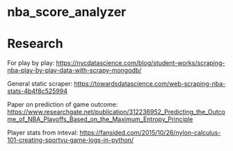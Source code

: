 # nba_score_analyzer

# Research
For play by play: 
https://nycdatascience.com/blog/student-works/scraping-nba-play-by-play-data-with-scrapy-mongodb/ 

 

General static scraper: 
https://towardsdatascience.com/web-scraping-nba-stats-4b4f8c525994 

 

Paper on prediction of game outcome: 
https://www.researchgate.net/publication/312236952_Predicting_the_Outcome_of_NBA_Playoffs_Based_on_the_Maximum_Entropy_Principle 

 

Player stats from inteval: 
https://fansided.com/2015/10/26/nylon-calculus-101-creating-sportvu-game-logs-in-python/ 
